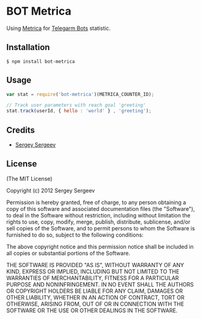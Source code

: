 # BOT Metrica

Using [Metrica](https://metrica.yandex.com) for [Telegarm Bots](https://core.telegram.org/bots) statistic.

## Installation

    $ npm install bot-metrica

## Usage

```js
var stat = require('bot-metrica')(METRICA_COUNTER_ID);

// Track user parameters with reach goal 'greeting'
stat.track(userId, { hello : 'world' } , 'greeting');
```

## Credits

  - [Sergey Sergeev](http://github.com/gurugray)

## License

(The MIT License)

Copyright (c) 2012 Sergey Sergeev

Permission is hereby granted, free of charge, to any person obtaining a copy of
this software and associated documentation files (the "Software"), to deal in
the Software without restriction, including without limitation the rights to
use, copy, modify, merge, publish, distribute, sublicense, and/or sell copies of
the Software, and to permit persons to whom the Software is furnished to do so,
subject to the following conditions:

The above copyright notice and this permission notice shall be included in all
copies or substantial portions of the Software.

THE SOFTWARE IS PROVIDED "AS IS", WITHOUT WARRANTY OF ANY KIND, EXPRESS OR
IMPLIED, INCLUDING BUT NOT LIMITED TO THE WARRANTIES OF MERCHANTABILITY, FITNESS
FOR A PARTICULAR PURPOSE AND NONINFRINGEMENT. IN NO EVENT SHALL THE AUTHORS OR
COPYRIGHT HOLDERS BE LIABLE FOR ANY CLAIM, DAMAGES OR OTHER LIABILITY, WHETHER
IN AN ACTION OF CONTRACT, TORT OR OTHERWISE, ARISING FROM, OUT OF OR IN
CONNECTION WITH THE SOFTWARE OR THE USE OR OTHER DEALINGS IN THE SOFTWARE.
